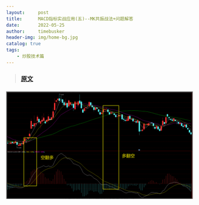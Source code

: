 ```yaml
---
layout:     post
title:      MACD指标实战应用(五)--MK共振战法+问题解答
date:       2022-05-25
author:     timebusker
header-img: img/home-bg.jpg
catalog: true
tags:
    - 炒股技术篇
---  
```


>### [原文](https://zhuanlan.zhihu.com/p/392792597)


### 

![image](/img/gupiao/20220525014252.png)  


